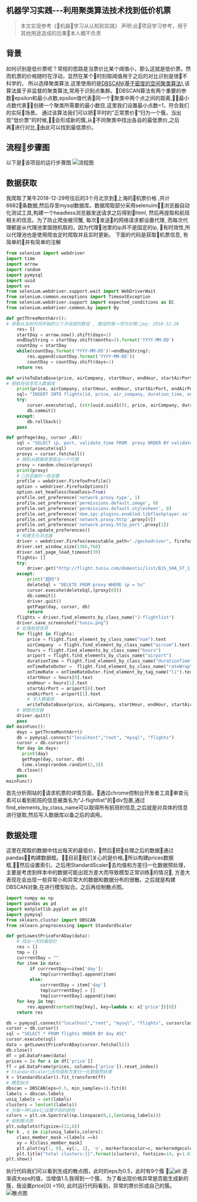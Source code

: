 
## 机器学习实践---利用聚类算法技术找到低价机票
 > 本文实现参考《机器学习从认知到实践》
 声明:此项目学习参考，用于其他用途造成的后果本人概不负责
## 背景
如何识别是低价票呢？常规的思路是当票价比某个阈值小，那么这就是低价票。然而机票的价格随时在浮动，显然在某个时刻取阈值用于之后的对比识别是很不科学的， 所以选择聚类算法.这里使用的是[DBSCAN(基于密度的空间聚类算法)](https://baike.baidu.com/item/DBSCAN/4864716?fr=aladdin),该算法属于非监督的聚类算法,常用于识别点集群。DBSCAN算法有两个重要的参数epsilon和最小点数,epsilon值代表同一个聚类中两个点之间的距离,最小点数代表创建一个聚类所需要的最小数目,这里我们设置最小点数=1，符合我们的实际场景。 通过该算法我们可以把平时的”正常票价“归为一个簇，当出现"低价票"的时候,会形成新的簇,从不同聚类中找出各自的最低票价,之后再进行对比,由此可以找到最低票价。
## 流程步骤图
以下是该项目的运行步骤图
 ![流程图](./images/clip_163.png)
## 数据获取
 我爬取了某牛2018-12-29号往后的3个月北京到上海的机票价格 ,共计6682条数据,然后存至mysql数据库。数据爬取部分采用selenuim浏览器自动化测试工具,构建一个headless浏览器发送请求之后得到html, 然后再提取和航班相关的信息。为了防止爬虫被河蟹, 每次发送的网络请求都设置代理, 而每次代理都是从代理池里面随机取的。因为代理池里的ip并不是固定的ip, 有时效性,所以代理池也是使用爬虫定时爬取并且实时更新。
 下面的代码是获取机票信息, 有简单的并有简单的注解
 
```python
from selenium import webdriver
import time
import arrow
import random
import pymysql
import uuid
import os
from selenium.webdriver.support.wait import WebDriverWait
from selenium.common.exceptions import TimeoutException
from selenium.webdriver.support import expected_conditions as EC
from selenium.webdriver.common.by import By

def getThreeMonthArr():
# 获取从当前时间开始的三个月组成的数组 , 数组的每一项为日期,eg: 2018-12-28
    res= []
    startDay = arrow.now().shift(days=1)
    endDayString = startDay.shift(months=3).format('YYYY-MM-DD')
    countDay = startDay
    while(countDay.format('YYYY-MM-DD')!=endDayString):
        res.append(countDay.format('YYYY-MM-DD'))
        countDay = countDay.shift(days=1)
    return res

def writeToDataBase(price, airCompany, startHour, endHour, startAirPort, endAirPort,  onTimeRate, durationTime, day,cursor, db):
# 把航班信息写入数据库
    print(price, airCompany, startHour, endHour, startAirPort, endAirPort,  onTimeRate, durationTime)
    sql= "INSERT INTO flights(id, price, air_company, duration_time, on_time_rate, start_hour, end_hour, start_air_port, end_air_port, day) VALUES(%s,%s, %s, %s, %s, %s, %s, %s, %s, %s)" 
    try:
        cursor.execute(sql, (str(uuid.uuid1()), price, airCompany, durationTime, onTimeRate, startHour, endHour, startAirPort, endAirPort, day))
        db.commit()
    except:
        db.rollback()
    pass

def getPage(day, cursor ,db):
    sql = "SELECT ip, port, validate_time FROM  proxy ORDER BY validate_time DESC LIMIT 20 "
    cursor.execute(sql)
    proxys = cursor.fetchall()
    # 随机从数据库里取出一个代理
    proxy = random.choice(proxys)
    print(proxy)
    # 浏览器的一些设置
    profile = webdriver.FirefoxProfile()
    option = webdriver.FirefoxOptions()
    option.set_headless(headless=True)
    profile.set_preference('network.proxy.type', 1)
    profile.set_preference('permissions.default.image', 0)
    profile.set_preference('permissions.default.stylesheet', 0)
    profile.set_preference('dom.ipc.plugins.enabled.libflashplayer.so','false')
    profile.set_preference('network.proxy.http',proxy[0])
    profile.set_preference('network.proxy.http_port',proxy[1])
    profile.update_preferences()
    # 构建无头浏览器
    driver = webdriver.Firefox(executable_path="./geckodriver", firefox_profile=profile)
    driver.set_window_size(1366,768)
    driver.set_page_load_timeout(30)
    flights= []
    try:
        driver.get("http://flight.tuniu.com/domestic/list/BJS_SHA_ST_1_0_0?deptDate="+day)
    except:
        print("超时")
        deleteSql = "DELETE FROM proxy WHERE ip = %s"
        cursor.execute(deleteSql,(proxy[0]))
        db.commit()
        driver.quit()  
        getPage(day, cursor, db)
        return  
    flights = driver.find_elements_by_class_name("J-flightlist")
    driver.save_screenshot("tuniu.png")
    # 处理航班信息
    for flight in flights:
        price = flight.find_element_by_class_name("num").text
        airCompany  = flight.find_element_by_class_name("aircom").text
        hours = flight.find_elements_by_class_name("hours")
        ariport = flight.find_elements_by_class_name("airport")
        durationTime = flight.find_element_by_class_name("durationTime").text
        onTimeRateOuter =  flight.find_element_by_class_name("rateWrap")
        onTimeRate = onTimeRateOuter.find_element_by_tag_name("li").text
        startHour = hours[0].text
        endHour = hours[1].text
        startAirPort = ariport[0].text
        endAirPort = ariport[1].text
        # 写入数据库
        writeToDataBase(price, airCompany, startHour, endHour, startAirPort, endAirPort, onTimeRate, durationTime, day, cursor,db)
    # 销毁浏览器    
    driver.quit()   
    pass
def mainFunc():
    days = getThreeMonthArr()
    db = pymysql.connect("localhost","root", "mysql", "flights")
    cursor = db.cursor()
    for day in days:
      print(day)
      getPage(day, cursor, db)
      time.sleep(random.randint(2,3))
    db.close() 
    pass        
mainFunc()
```
首先分析网站的请求机票的详情页面，通过chrome控制台开发者工具审查元素可以看到航班的信息被类名为"J-flightlist"的div包裹,通过find_elements_by_class_name可以取得所有航班的信息,之后就是对具体的信息进行提取,然后写入数据库以备之后的调用。
## 数据处理
这里在爬取的数据中找出每天的最低价，然后把处理之后的数据通过pandas构建数据框。目前我们关心的是价格,所以构建prices数据框,然后设置索引。之后用StandardScaler去均值和方差归一化数据预处理，主要是考虑到样本中的数据可能出现方差大而导致模型正常训练的情况, 方差大表现在会出现一些异常小和异常大的数据和数据分布的很散。之后就是构建DBSCAN对象,在进行模型拟合。之后再绘制散点图。

```python
import numpy as np
import pandas as pd
import matplotlib.pyplot as plt
import pymysql
from sklearn.cluster import DBSCAN
from sklearn.preprocessing import StandardScaler

def getLowestPriceForADay(data):
    # 找出一天的最低价
    res = []
    tmp = {}
    currrentDay = ""
    for item in data: 
         if currrentDay==item['day']:
             tmp[currrentDay].append(item)
         else:
             currrentDay = item['day']
             tmp[currrentDay] = []
             tmp[currrentDay].append(item)
    for key in tmp:
        res.append(sorted(tmp[key], key=lambda x: x['price'])[0])
    return res 

db = pymysql.connect("localhost","root", "mysql", "flights", cursorclass = pymysql.cursors.DictCursor, charset='utf8')
cursor = db.cursor()
sql = "SELECT * FROM flights ORDER BY day ASC"
cursor.execute(sql)
data = getLowestPriceForADay(cursor.fetchall())
db.close()
df = pd.DataFrame(data)
prices = [x for x in df['price']]
ff = pd.DataFrame(prices, columns=['price']).reset_index()
# StandardScaler去均值和方差归一化数据预处理
X = StandardScaler().fit_transform(ff)
# 模型拟合
dbscan = DBSCAN(eps=0.5, min_samples=1).fit(X)
labels = dbscan.labels_
uniq_labels = set(labels)
clusters = len(set(labels))
# 为每一种label设置不同的颜色
colors = plt.cm.Spectral(np.linspace(0,1,len(uniq_labels)))
# 绘制散点图
plt.subplots(figsize=(12,8))
for k , c in zip(uniq_labels,colors):
    class_member_mask =(labels ==k)
    xy = X[class_member_mask]
    plt.plot(xy[:, 0], xy[:, 1], 'o', markerfacecolor=c, markeredgecolor='k', markersize=14)
    plt.title("total clusters:{}".format(clusters), fontsize=14, y=1.01) 
plt.show()       

```
执行代码我们可以看到生成的散点图，此时的eps为0.5，此时有9个簇
 ![alt](./images/figure2.png)
 逐渐调大eps的值，当增值1.5,我得到一个簇， 为了看出现价格异常是否能生成新的簇，我设置price[0] =150,  此时运行代码看到，异常的票价形成自己的簇。
 ![散点图](./images/Figure_1.png)

